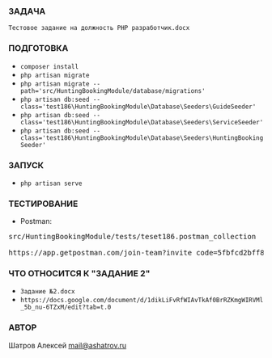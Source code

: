 ### ЗАДАЧА
`Тестовое задание на должность PHP разработчик.docx`

### ПОДГОТОВКА
* `composer install`
* `php artisan migrate`
* `php artisan migrate --path='src/HuntingBookingModule/database/migrations'`
* `php artisan db:seed --class='test186\HuntingBookingModule\Database\Seeders\GuideSeeder'`
* `php artisan db:seed --class='test186\HuntingBookingModule\Database\Seeders\ServiceSeeder'`
* `php artisan db:seed --class='test186\HuntingBookingModule\Database\Seeders\HuntingBookingSeeder'`

### ЗАПУСК
* `php artisan serve`

### ТЕСТИРОВАНИЕ
* Postman:
<pre>
src/HuntingBookingModule/tests/teset186.postman_collection

https://app.getpostman.com/join-team?invite_code=5fbfcd2bff8987c614b3237145d3023e180221382da8c46d40d4f83b65039275&target_code=81044db7b41a72e23c7046d912cf98c1
</pre>

### ЧТО ОТНОСИТСЯ К "ЗАДАНИЕ 2"
* `Задание №2.docx`
* `https://docs.google.com/document/d/1dikLiFvRfWIAvTkAf0BrRZKmgWIRVMl_5b_nu-6TZxM/edit?tab=t.0`

### АВТОР
Шатров Алексей <mail@ashatrov.ru>
